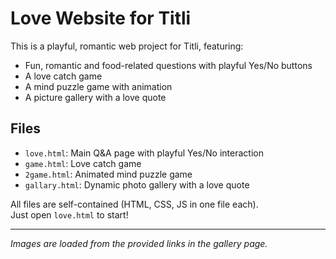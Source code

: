 # Love Website for Titli

This is a playful, romantic web project for Titli, featuring:
- Fun, romantic and food-related questions with playful Yes/No buttons
- A love catch game
- A mind puzzle game with animation
- A picture gallery with a love quote

## Files

- `love.html`: Main Q&A page with playful Yes/No interaction
- `game.html`: Love catch game
- `2game.html`: Animated mind puzzle game
- `gallary.html`: Dynamic photo gallery with a love quote

All files are self-contained (HTML, CSS, JS in one file each).  
Just open `love.html` to start!

---

_Images are loaded from the provided links in the gallery page._
